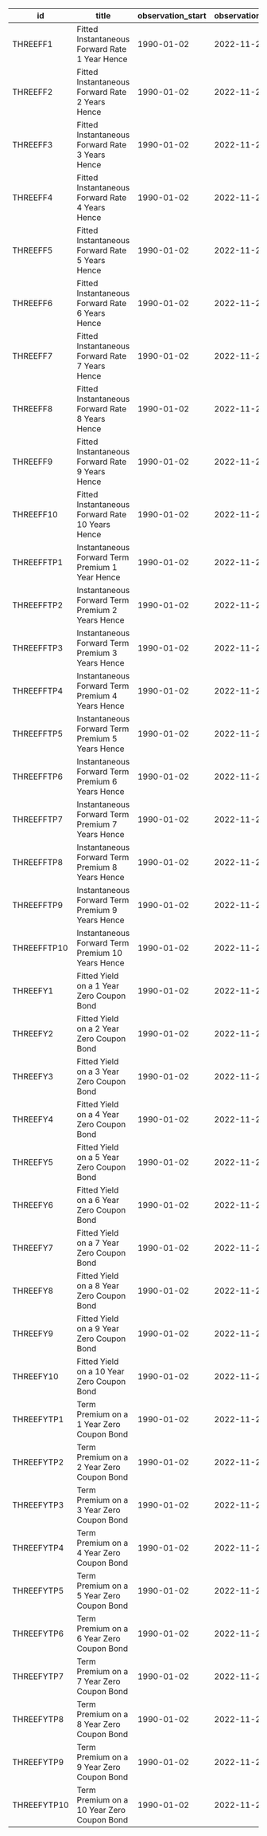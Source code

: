 | id          | title                                             | observation_start   | observation_end   |
|-------------|---------------------------------------------------|---------------------|-------------------|
| THREEFF1    | Fitted Instantaneous Forward Rate 1 Year Hence    | 1990-01-02          | 2022-11-25        |
| THREEFF2    | Fitted Instantaneous Forward Rate 2 Years Hence   | 1990-01-02          | 2022-11-25        |
| THREEFF3    | Fitted Instantaneous Forward Rate 3 Years Hence   | 1990-01-02          | 2022-11-25        |
| THREEFF4    | Fitted Instantaneous Forward Rate 4 Years Hence   | 1990-01-02          | 2022-11-25        |
| THREEFF5    | Fitted Instantaneous Forward Rate 5 Years Hence   | 1990-01-02          | 2022-11-25        |
| THREEFF6    | Fitted Instantaneous Forward Rate 6 Years Hence   | 1990-01-02          | 2022-11-25        |
| THREEFF7    | Fitted Instantaneous Forward Rate 7 Years Hence   | 1990-01-02          | 2022-11-25        |
| THREEFF8    | Fitted Instantaneous Forward Rate 8 Years Hence   | 1990-01-02          | 2022-11-25        |
| THREEFF9    | Fitted Instantaneous Forward Rate 9 Years Hence   | 1990-01-02          | 2022-11-25        |
| THREEFF10   | Fitted Instantaneous Forward Rate 10 Years Hence  | 1990-01-02          | 2022-11-25        |
| THREEFFTP1  | Instantaneous Forward Term Premium 1 Year Hence   | 1990-01-02          | 2022-11-25        |
| THREEFFTP2  | Instantaneous Forward Term Premium 2 Years Hence  | 1990-01-02          | 2022-11-25        |
| THREEFFTP3  | Instantaneous Forward Term Premium 3 Years Hence  | 1990-01-02          | 2022-11-25        |
| THREEFFTP4  | Instantaneous Forward Term Premium 4 Years Hence  | 1990-01-02          | 2022-11-25        |
| THREEFFTP5  | Instantaneous Forward Term Premium 5 Years Hence  | 1990-01-02          | 2022-11-25        |
| THREEFFTP6  | Instantaneous Forward Term Premium 6 Years Hence  | 1990-01-02          | 2022-11-25        |
| THREEFFTP7  | Instantaneous Forward Term Premium 7 Years Hence  | 1990-01-02          | 2022-11-25        |
| THREEFFTP8  | Instantaneous Forward Term Premium 8 Years Hence  | 1990-01-02          | 2022-11-25        |
| THREEFFTP9  | Instantaneous Forward Term Premium 9 Years Hence  | 1990-01-02          | 2022-11-25        |
| THREEFFTP10 | Instantaneous Forward Term Premium 10 Years Hence | 1990-01-02          | 2022-11-25        |
| THREEFY1    | Fitted Yield on a 1 Year Zero Coupon Bond         | 1990-01-02          | 2022-11-25        |
| THREEFY2    | Fitted Yield on a 2 Year Zero Coupon Bond         | 1990-01-02          | 2022-11-25        |
| THREEFY3    | Fitted Yield on a 3 Year Zero Coupon Bond         | 1990-01-02          | 2022-11-25        |
| THREEFY4    | Fitted Yield on a 4 Year Zero Coupon Bond         | 1990-01-02          | 2022-11-25        |
| THREEFY5    | Fitted Yield on a 5 Year Zero Coupon Bond         | 1990-01-02          | 2022-11-25        |
| THREEFY6    | Fitted Yield on a 6 Year Zero Coupon Bond         | 1990-01-02          | 2022-11-25        |
| THREEFY7    | Fitted Yield on a 7 Year Zero Coupon Bond         | 1990-01-02          | 2022-11-25        |
| THREEFY8    | Fitted Yield on a 8 Year Zero Coupon Bond         | 1990-01-02          | 2022-11-25        |
| THREEFY9    | Fitted Yield on a 9 Year Zero Coupon Bond         | 1990-01-02          | 2022-11-25        |
| THREEFY10   | Fitted Yield on a 10 Year Zero Coupon Bond        | 1990-01-02          | 2022-11-25        |
| THREEFYTP1  | Term Premium on a 1 Year Zero Coupon Bond         | 1990-01-02          | 2022-11-25        |
| THREEFYTP2  | Term Premium on a 2 Year Zero Coupon Bond         | 1990-01-02          | 2022-11-25        |
| THREEFYTP3  | Term Premium on a 3 Year Zero Coupon Bond         | 1990-01-02          | 2022-11-25        |
| THREEFYTP4  | Term Premium on a 4 Year Zero Coupon Bond         | 1990-01-02          | 2022-11-25        |
| THREEFYTP5  | Term Premium on a 5 Year Zero Coupon Bond         | 1990-01-02          | 2022-11-25        |
| THREEFYTP6  | Term Premium on a 6 Year Zero Coupon Bond         | 1990-01-02          | 2022-11-25        |
| THREEFYTP7  | Term Premium on a 7 Year Zero Coupon Bond         | 1990-01-02          | 2022-11-25        |
| THREEFYTP8  | Term Premium on a 8 Year Zero Coupon Bond         | 1990-01-02          | 2022-11-25        |
| THREEFYTP9  | Term Premium on a 9 Year Zero Coupon Bond         | 1990-01-02          | 2022-11-25        |
| THREEFYTP10 | Term Premium on a 10 Year Zero Coupon Bond        | 1990-01-02          | 2022-11-25        |